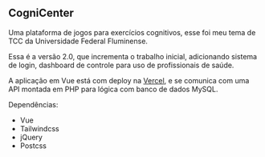 ## CogniCenter

Uma plataforma de jogos para exercícios cognitivos, esse foi meu tema de TCC da Universidade Federal Fluminense.

Essa é a versão 2.0, que incrementa o trabalho inicial, adicionando sistema de login, dashboard de controle para uso
de profissionais de saúde.


A aplicação em Vue está com deploy na [Vercel](https://www.cognicenter.com.br/), e se comunica com uma API montada em PHP
para lógica com banco de dados MySQL.


Dependências:
* Vue
* Tailwindcss
* jQuery
* Postcss

